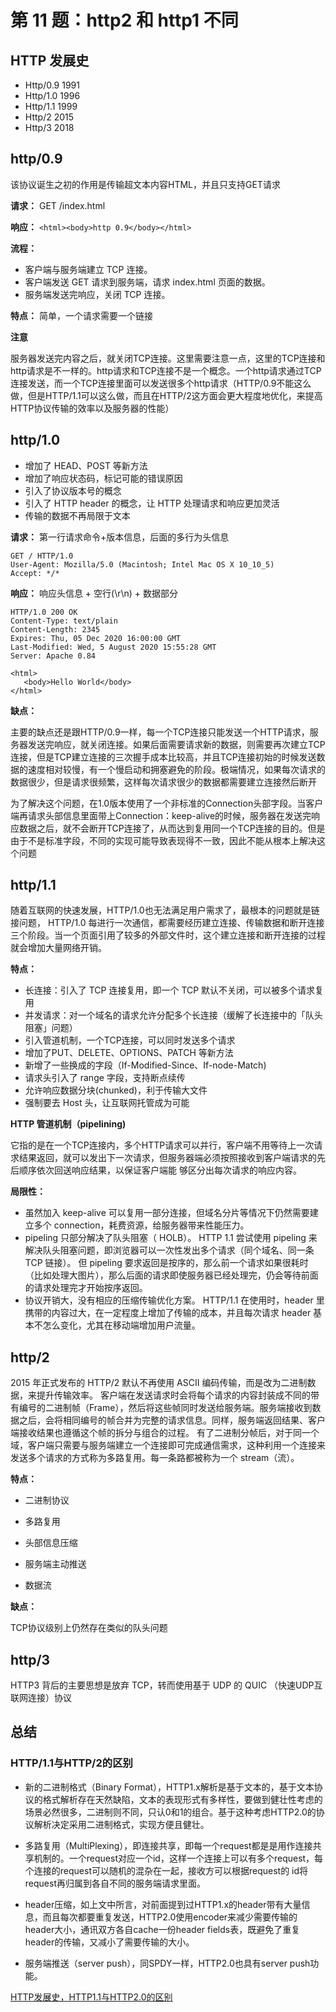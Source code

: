 # 第 11 题：http2 和 http1 不同

## HTTP 发展史

* Http/0.9 1991
* Http/1.0 1996
* Http/1.1 1999
* Http/2 2015
* Http/3 2018

## http/0.9

该协议诞生之初的作用是传输超文本内容HTML，并且只支持GET请求

**请求：** GET /index.html

**响应：** `<html><body>http 0.9</body></html>`

**流程：** 
  * 客户端与服务端建立 TCP 连接。
  * 客户端发送 GET 请求到服务端，请求 index.html 页面的数据。
  * 服务端发送完响应，关闭 TCP 连接。

**特点：** 简单，一个请求需要一个链接

**注意**

服务器发送完内容之后，就关闭TCP连接。这里需要注意一点，这里的TCP连接和http请求是不一样的。http请求和TCP连接不是一个概念。一个http请求通过TCP连接发送，而一个TCP连接里面可以发送很多个http请求（HTTP/0.9不能这么做，但是HTTP/1.1可以这么做，而且在HTTP/2这方面会更大程度地优化，来提高HTTP协议传输的效率以及服务器的性能）

## http/1.0

* 增加了 HEAD、POST 等新方法
* 增加了响应状态码，标记可能的错误原因
* 引入了协议版本号的概念
* 引入了 HTTP header 的概念，让 HTTP 处理请求和响应更加灵活
* 传输的数据不再局限于文本

**请求：** 第一行请求命令+版本信息，后面的多行为头信息

```
GET / HTTP/1.0
User-Agent: Mozilla/5.0 (Macintosh; Intel Mac OS X 10_10_5)
Accept: */*
```

**响应：** 响应头信息 + 空行(\r\n) + 数据部分

```
HTTP/1.0 200 OK
Content-Type: text/plain
Content-Length: 2345
Expires: Thu, 05 Dec 2020 16:00:00 GMT
Last-Modified: Wed, 5 August 2020 15:55:28 GMT
Server: Apache 0.84

<html>
   <body>Hello World</body>
</html>
```

**缺点：**

主要的缺点还是跟HTTP/0.9一样，每一个TCP连接只能发送一个HTTP请求，服务器发送完响应，就关闭连接。如果后面需要请求新的数据，则需要再次建立TCP连接，但是TCP建立连接的三次握手成本比较高，并且TCP连接初始的时候发送数据的速度相对较慢，有一个慢启动和拥塞避免的阶段。极端情况，如果每次请求的数据很少，但是请求很频繁，这样每次请求很少的数据都需要建立连接然后断开

为了解决这个问题，在1.0版本使用了一个非标准的Connection头部字段。当客户端再请求头部信息里面带上Connection：keep-alive的时候，服务器在发送完响应数据之后，就不会断开TCP连接了，从而达到复用同一个TCP连接的目的。但是由于不是标准字段，不同的实现可能导致表现得不一致，因此不能从根本上解决这个问题

## http/1.1

随着互联网的快速发展，HTTP/1.0也无法满足用户需求了，最根本的问题就是链接问题， HTTP/1.0 每进行一次通信，都需要经历建立连接、传输数据和断开连接三个阶段。当一个页面引用了较多的外部文件时，这个建立连接和断开连接的过程就会增加大量网络开销。

**特点：**

* 长连接：引入了 TCP 连接复用，即一个 TCP 默认不关闭，可以被多个请求复用
* 并发请求：对一个域名的请求允许分配多个长连接（缓解了长连接中的「队头阻塞」问题）
* 引入管道机制，一个TCP连接，可以同时发送多个请求
* 增加了PUT、DELETE、OPTIONS、PATCH 等新方法
* 新增了一些换成的字段（If-Modified-Since、If-node-Match)
* 请求头引入了 range 字段，支持断点续传
* 允许响应数据分块(chunked)，利于传输大文件
* 强制要去 Host 头，让互联网托管成为可能

**HTTP 管道机制（pipelining)**

它指的是在一个TCP连接内，多个HTTP请求可以并行，客户端不用等待上一次请求结果返回，就可以发出下一次请求，但服务器端必须按照接收到客户端请求的先后顺序依次回送响应结果，以保证客户端能 够区分出每次请求的响应内容。

**局限性：**

* 虽然加入 keep-alive 可以复用一部分连接，但域名分片等情况下仍然需要建立多个 connection，耗费资源，给服务器带来性能压力。
* pipeling 只部分解决了队头阻塞（ HOLB）。 HTTP 1.1 尝试使用 pipeling 来解决队头阻塞问题，即浏览器可以一次性发出多个请求（同个域名、同一条 TCP 链接）。 但 pipeling 要求返回是按序的，那么前一个请求如果很耗时（比如处理大图片），那么后面的请求即使服务器已经处理完，仍会等待前面的请求处理完才开始按序返回。
* 协议开销大，没有相应的压缩传输优化方案。 HTTP/1.1 在使用时，header 里携带的内容过大，在一定程度上增加了传输的成本，并且每次请求 header 基本不怎么变化，尤其在移动端增加用户流量。


## http/2

2015 年正式发布的 HTTP/2 默认不再使用 ASCII 编码传输，而是改为二进制数据，来提升传输效率。
客户端在发送请求时会将每个请求的内容封装成不同的带有编号的二进制帧（Frame），然后将这些帧同时发送给服务端。服务端接收到数据之后，会将相同编号的帧合并为完整的请求信息。同样，服务端返回结果、客户端接收结果也遵循这个帧的拆分与组合的过程。
有了二进制分帧后，对于同一个域，客户端只需要与服务端建立一个连接即可完成通信需求，这种利用一个连接来发送多个请求的方式称为多路复用。每一条路都被称为一个 stream（流）。

**特点：**

* 二进制协议

* 多路复用

* 头部信息压缩

* 服务端主动推送

* 数据流


**缺点：**

TCP协议级别上仍然存在类似的队头问题


## http/3

HTTP3 背后的主要思想是放弃 TCP，转而使用基于 UDP 的 QUIC （快速UDP互联网连接）协议


## 总结

### HTTP/1.1与HTTP/2的区别

* 新的二进制格式（Binary Format），HTTP1.x解析是基于文本的，基于文本协议的格式解析存在天然缺陷，文本的表现形式有多样性，要做到健壮性考虑的场景必然很多，二进制则不同，只认0和1的组合。基于这种考虑HTTP2.0的协议解析决定采用二进制格式，实现方便且健壮。

* 多路复用（MultiPlexing），即连接共享，即每一个request都是是用作连接共享机制的。一个request对应一个id，这样一个连接上可以有多个request，每个连接的request可以随机的混杂在一起，接收方可以根据request的 id将request再归属到各自不同的服务端请求里面。

* header压缩，如上文中所言，对前面提到过HTTP1.x的header带有大量信息，而且每次都要重复发送，HTTP2.0使用encoder来减少需要传输的header大小，通讯双方各自cache一份header fields表，既避免了重复header的传输，又减小了需要传输的大小。

* 服务端推送（server push），同SPDY一样，HTTP2.0也具有server push功能。



[HTTP发展史，HTTP1.1与HTTP2.0的区别](https://juejin.cn/post/7079936383925616653)